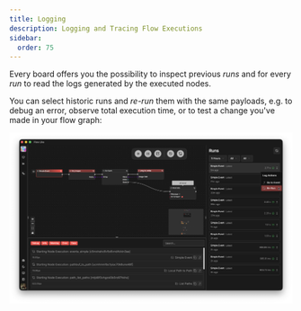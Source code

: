 ```yaml
---
title: Logging
description: Logging and Tracing Flow Executions
sidebar:
  order: 75
---
```


Every board offers you the possibility to inspect previous *runs* and for every *run* to read the logs generated by the executed nodes.

You can select historic runs and *re-run* them with the same payloads, e.g. to debug an error, observe total execution time, or to test a change you've made in your flow graph:

![A screenshot of FlowLike Studio showing previous runs and logs of a workflow](../../../assets/RunsAndLogs.webp)